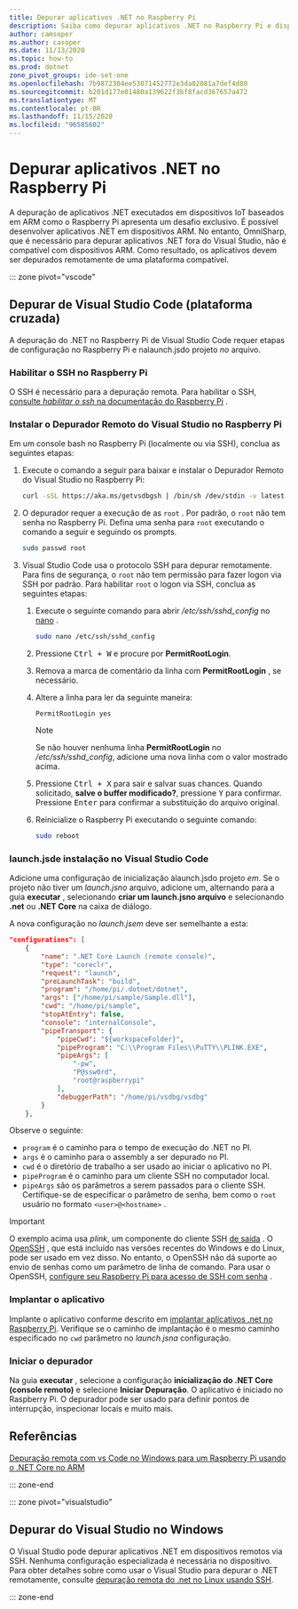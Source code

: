 ```yaml
---
title: Depurar aplicativos .NET no Raspberry Pi
description: Saiba como depurar aplicativos .NET no Raspberry Pi e dispositivos semelhantes.
author: camsoper
ms.author: casoper
ms.date: 11/13/2020
ms.topic: how-to
ms.prod: dotnet
zone_pivot_groups: ide-set-one
ms.openlocfilehash: 7b9872304ee53071452772e3da02081a7def4d80
ms.sourcegitcommit: b201d177e01480a139622f3bf8facd367657a472
ms.translationtype: MT
ms.contentlocale: pt-BR
ms.lasthandoff: 11/15/2020
ms.locfileid: "96585602"
---
```

# <a name="debug-net-apps-on-raspberry-pi"></a>Depurar aplicativos .NET no Raspberry Pi

A depuração de aplicativos .NET executados em dispositivos IoT baseados em ARM como o Raspberry Pi apresenta um desafio exclusivo. É possível desenvolver aplicativos .NET em dispositivos ARM. No entanto, OmniSharp, que é necessário para depurar aplicativos .NET fora do Visual Studio, não é compatível com dispositivos ARM. Como resultado, os aplicativos devem ser depurados remotamente de uma plataforma compatível.

::: zone pivot="vscode"

## <a name="debug-from-visual-studio-code-cross-platform"></a>Depurar de Visual Studio Code (plataforma cruzada)

A depuração do .NET no Raspberry Pi de Visual Studio Code requer etapas de configuração no Raspberry Pi e nalaunch.jsdo projeto *no* arquivo.

### <a name="enable-ssh-on-the-raspberry-pi"></a>Habilitar o SSH no Raspberry Pi

O SSH é necessário para a depuração remota. Para habilitar o SSH, [consulte *habilitar o ssh* na documentação do Raspberry Pi](https://www.raspberrypi.org/documentation/remote-access/ssh/) <span class="docon docon-navigate-external x-hidden-focus"></span> .

### <a name="install-the-visual-studio-remote-debugger-on-the-raspberry-pi"></a>Instalar o Depurador Remoto do Visual Studio no Raspberry Pi

Em um console bash no Raspberry Pi (localmente ou via SSH), conclua as seguintes etapas:

1. Execute o comando a seguir para baixar e instalar o Depurador Remoto do Visual Studio no Raspberry Pi:

    ```bash
    curl -sSL https://aka.ms/getvsdbgsh | /bin/sh /dev/stdin -v latest -l ~/vsdbg
    ```

1. O depurador requer a execução de as `root` . Por padrão, o `root` não tem senha no Raspberry Pi. Defina uma senha para `root` executando o comando a seguir e seguindo os prompts.

    ```bash
    sudo passwd root
    ```

1. Visual Studio Code usa o protocolo SSH para depurar remotamente. Para fins de segurança, o `root` não tem permissão para fazer logon via SSH por padrão. Para habilitar `root` o logon via SSH, conclua as seguintes etapas:

    1. Execute o seguinte comando para abrir */etc/ssh/sshd_config* no [nano](https://www.nano-editor.org/docs.php) <span class="docon docon-navigate-external x-hidden-focus"></span> .

        ```bash
        sudo nano /etc/ssh/sshd_config
        ```

    1. Pressione <kbd>Ctrl + W</kbd> e procure por **PermitRootLogin**.
    1. Remova a marca de comentário da linha com **PermitRootLogin** , se necessário.
    1. Altere a linha para ler da seguinte maneira:

        ```console
        PermitRootLogin yes
        ```

        > [!NOTE]
        > Se não houver nenhuma linha **PermitRootLogin** no */etc/ssh/sshd_config*, adicione uma nova linha com o valor mostrado acima.

    1. Pressione <kbd>Ctrl + X</kbd> para sair e salvar suas chances. Quando solicitado, **salve o buffer modificado?**, pressione <kbd>Y</kbd> para confirmar. Pressione <kbd>Enter</kbd> para confirmar a substituição do arquivo original.
    1. Reinicialize o Raspberry Pi executando o seguinte comando:

        ```bash
        sudo reboot
        ```

### <a name="setup-launchjson-in-visual-studio-code"></a>launch.jsde instalação no Visual Studio Code

Adicione uma configuração de inicialização àlaunch.jsdo projeto *em*. Se o projeto não tiver um *launch.jsno* arquivo, adicione um, alternando para a guia **executar** , selecionando **criar um launch.jsno arquivo** e selecionando **.net** ou **.NET Core** na caixa de diálogo.

A nova configuração no *launch.jsem* deve ser semelhante a esta:

```json
"configurations": [
    {
        "name": ".NET Core Launch (remote console)",
        "type": "coreclr",
        "request": "launch",
        "preLaunchTask": "build",
        "program": "/home/pi/.dotnet/dotnet",
        "args": ["/home/pi/sample/Sample.dll"],
        "cwd": "/home/pi/sample",
        "stopAtEntry": false,
        "console": "internalConsole",
        "pipeTransport": {
            "pipeCwd": "${workspaceFolder}",
            "pipeProgram": "C:\\Program Files\\PuTTY\\PLINK.EXE",
            "pipeArgs": [
                "-pw",
                "P@ssw0rd",
                "root@raspberrypi"
            ],
            "debuggerPath": "/home/pi/vsdbg/vsdbg"
        }
    },
```

Observe o seguinte:

- `program` é o caminho para o tempo de execução do .NET no PI.
- `args` é o caminho para o assembly a ser depurado no PI.
- `cwd` é o diretório de trabalho a ser usado ao iniciar o aplicativo no PI.
- `pipeProgram` é o caminho para um cliente SSH no computador local.
- `pipeArgs` são os parâmetros a serem passados para o cliente SSH. Certifique-se de especificar o parâmetro de senha, bem como o `root` usuário no formato `<user>@<hostname>` .

> [!IMPORTANT]
> O exemplo acima usa *plink*, um componente do cliente SSH [de saída](https://www.ssh.com/ssh/putty/) <span class="docon docon-navigate-external x-hidden-focus"></span> . O [OpenSSH](https://www.openssh.com/) <span class="docon docon-navigate-external x-hidden-focus"></span> , que está incluído nas versões recentes do Windows e do Linux, pode ser usado em vez disso. No entanto, o OpenSSH não dá suporte ao envio de senhas como um parâmetro de linha de comando. Para usar o OpenSSH, [configure seu Raspberry Pi para acesso de SSH com senha](https://www.raspberrypi.org/documentation/remote-access/ssh/passwordless.md) <span class="docon docon-navigate-external x-hidden-focus"></span> .

### <a name="deploy-the-app"></a>Implantar o aplicativo

Implante o aplicativo conforme descrito em [implantar aplicativos .net no Raspberry Pi](deployment.md). Verifique se o caminho de implantação é o mesmo caminho especificado no `cwd` parâmetro no *launch.jsna* configuração.

### <a name="launch-the-debugger"></a>Iniciar o depurador

Na guia **executar** , selecione a configuração **inicialização do .NET Core (console remoto)** e selecione **Iniciar Depuração**. O aplicativo é iniciado no Raspberry Pi. O depurador pode ser usado para definir pontos de interrupção, inspecionar locais e muito mais.

## <a name="references"></a>Referências

[Depuração remota com vs Code no Windows para um Raspberry Pi usando o .NET Core no ARM](https://www.hanselman.com/blog/remote-debugging-with-vs-code-on-windows-to-a-raspberry-pi-using-net-core-on-arm)<span class="docon docon-navigate-external x-hidden-focus"></span>

::: zone-end

::: zone pivot="visualstudio"

## <a name="debug-from-visual-studio-on-windows"></a>Depurar do Visual Studio no Windows

O Visual Studio pode depurar aplicativos .NET em dispositivos remotos via SSH. Nenhuma configuração especializada é necessária no dispositivo. Para obter detalhes sobre como usar o Visual Studio para depurar o .NET remotamente, consulte [depuração remota do .net no Linux usando SSH](/visualstudio/debugger/remote-debugging-dotnet-core-linux-with-ssh?view=vs-2019).

::: zone-end
